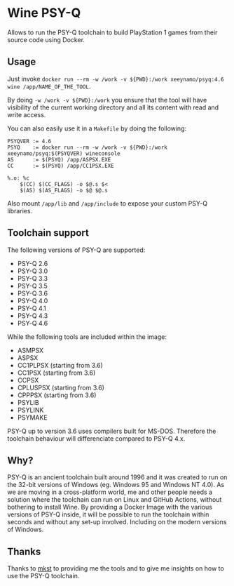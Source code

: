 # Wine PSY-Q

Allows to run the PSY-Q toolchain to build PlayStation 1 games from their source code using Docker.

## Usage

Just invoke `docker run --rm -w /work -v ${PWD}:/work xeeynamo/psyq:4.6 wine /app/NAME_OF_THE_TOOL`.

By doing `-w /work -v ${PWD}:/work` you ensure that the tool will have visibility of the current working directory and all its content with read and write access.

You can also easily use it in a `Makefile` by doing the following:

```
PSYQVER := 4.6
PSYQ    := docker run --rm -w /work -v ${PWD}:/work xeeynamo/psyq:$(PSYQVER) wineconsole 
AS      := $(PSYQ) /app/ASPSX.EXE
CC      := $(PSYQ) /app/CC1PSX.EXE

%.o: %c
    $(CC) $(CC_FLAGS) -o $@.s $<
    $(AS) $(AS_FLAGS) -o $@ $@.s
```

Also mount `/app/lib` and `/app/include` to expose your custom PSY-Q libraries.

## Toolchain support

The following versions of PSY-Q are supported:

* PSY-Q 2.6
* PSY-Q 3.0
* PSY-Q 3.3
* PSY-Q 3.5
* PSY-Q 3.6
* PSY-Q 4.0
* PSY-Q 4.1
* PSY-Q 4.3
* PSY-Q 4.6

While the following tools are included within the image:

* ASMPSX
* ASPSX
* CC1PLPSX (starting from 3.6)
* CC1PSX (starting from 3.6)
* CCPSX
* CPLUSPSX (starting from 3.6)
* CPPPSX (starting from 3.6)
* PSYLIB
* PSYLINK
* PSYMAKE

PSY-Q up to version 3.6 uses compilers built for MS-DOS. Therefore the toolchain behaviour will differenciate compared to PSY-Q 4.x.

## Why?

PSY-Q is an ancient toolchain built around 1996 and it was created to run on the 32-bit versions of Windows (eg. Windows 95 and Windows NT 4.0).
As we are moving in a cross-platform world, me and other people needs a solution where the toolchain can run on Linux and GitHub Actions, without bothering to install Wine.
By providing a Docker Image with the various versions of PSY-Q inside, it will be possible to run the toolchain within seconds and without any set-up involved. Including on the modern versions of Windows.

## Thanks

Thanks to [mkst](https://github.com/mkst) to providing me the tools and to give me insights on how to use the PSY-Q toolchain.
